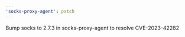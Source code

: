 ```yaml
---
'socks-proxy-agent': patch
---
```


Bump socks to 2.7.3 in socks-proxy-agent to resolve CVE-2023-42282
